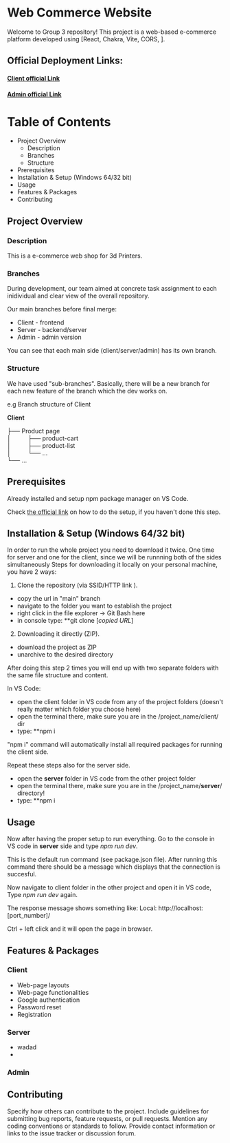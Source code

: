# Web Commerce Website
Welcome to Group 3 repository! This project is a web-based e-commerce platform developed using
[React, Chakra, Vite, CORS, ].
## Official Deployment Links: 
#### [Client official Link](https://web-shop-group-3.web.app/) 
#### [Admin official Link](https://admin-group-3.web.app/)

# Table of Contents
* Project Overview
  * Description
  * Branches
  * Structure
* Prerequisites
* Installation  & Setup (Windows 64/32 bit)
* Usage
* Features & Packages
* Contributing

## Project Overview
### Description
This is a e-commerce web shop for 3d Printers.
### Branches
During development, our team aimed at concrete task assignment to each inidividual and clear view of the overall repository. 

Our main branches before final merge: 
* Client - frontend 
* Server - backend/server
* Admin  - admin version

You can see that each main side (client/server/admin) has its own branch.
### Structure 
We have used "sub-branches". Basically, there will be a new branch for each new feature of the branch which the dev works on.

e.g Branch structure of Client

**Client**

├── Product page          
│&nbsp;&nbsp;&nbsp;&nbsp;&nbsp;&nbsp;&nbsp;&nbsp;&nbsp;&nbsp;├── product-cart             
│&nbsp;&nbsp;&nbsp;&nbsp;&nbsp;&nbsp;&nbsp;&nbsp;&nbsp;&nbsp;├── product-list             
│&nbsp;&nbsp;&nbsp;&nbsp;&nbsp;&nbsp;&nbsp;&nbsp;&nbsp;&nbsp;└── ...                
└── ...
## Prerequisites
Already installed and setup npm package manager on VS Code. 

Check [the official link](https://docs.npmjs.com/downloading-and-installing-node-js-and-npm) on how to do the setup,
if you haven't done this step. 

## Installation & Setup (Windows 64/32 bit)
In order to run the whole project you need to download it twice. 
One time for server and one for the client, since we will be runnning both of the sides simultaneously
Steps for downloading it locally on your personal machine, you have 2 ways:
1. Clone the repository (via SSID/HTTP link ).
 * copy the url in "main" branch 
 * navigate to the folder you want to establish the project 
 * right click in the file explorer -> Git Bash here
 * in console type: **git clone [*copied URL*]
  
2. Downloading it directly (ZIP).
 * download the project as ZIP
 * unarchive to the desired directory

After doing this step 2 times you will end up with two separate folders with the same file structure and content. 

In VS Code: 
 * open the client folder in VS code from any of the project folders (doesn't really matter which folder you choose here)
 * open the terminal there, make sure you are in the /project_name/client/ dir
 * type: **npm i

"npm i" command will automatically install all required packages for running the client side. 

Repeat these steps also for the server side. 

 * open the **server** folder in VS code from the other project folder 
 * open the terminal there, make sure you are in the /project_name/**server**/ directory!
 * type: **npm i
 
## Usage
Now after having the proper setup to run everything. Go to the console in VS code in **server** side and type *npm run dev*. 

This is the default run command (see package.json file). 
After running this command there should be a message which displays that the connection is succesful. 

Now navigate to client folder in the other project and open it in VS code, Type *npm run dev* again. 

The response message shows something like: Local:   http://localhost:[port_number]/

Ctrl + left click and it will open the page in browser. 

## Features & Packages 

### Client
 * Web-page layouts
 * Web-page functionalities
 * Google authentication
 * Password reset
 * Registration
 
### Server
* wadad
* 

### Admin


## Contributing
Specify how others can contribute to the project. Include guidelines for submitting bug reports, feature requests, or pull requests. Mention any coding conventions or standards to follow. Provide contact information or links to the issue tracker or discussion forum.

